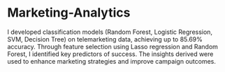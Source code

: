 # Marketing-Analytics
I developed classification models (Random Forest, Logistic Regression, SVM, Decision Tree) on telemarketing data, achieving up to 85.69% accuracy. Through feature selection using Lasso regression and Random Forest, I identified key predictors of success. The insights derived were used to enhance marketing strategies and improve campaign outcomes.
